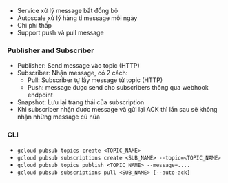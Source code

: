 * Service xử lý message bất đồng bộ
* Autoscale xử lý hàng tỉ message mỗi ngày
* Chi phí thấp
* Support push và pull message

### Publisher and Subscriber
* Publisher: Send message vào topic (HTTP)
* Subscriber: Nhận message, có 2 cách:
  * Pull: Subscriber tự lấy message từ topic (HTTP)
  * Push: message được send cho subscribers thông qua webhook endpoint
* Snapshot: Lưu lại trạng thái của subscription
* Khi subscriber nhận được message và gửi lại ACK thì lần sau sẽ không nhận những message cũ nữa

### CLI
* `gcloud pubsub topics create <TOPIC_NAME>`
* `gcloud pubsub subscriptions create <SUB_NAME> --topic=<TOPIC_NAME>`
* `gcloud pubsub topics publish <TOPIC_NAME> --message=....`
* `gcloud pubsub subscriptions pull <SUB_NAME> [--auto-ack]`
